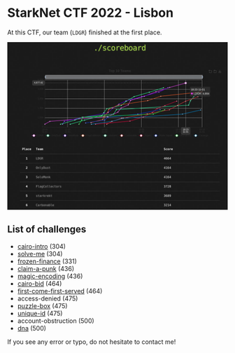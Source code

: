 # StarkNet CTF 2022 - Lisbon

At this CTF, our team (`LDGR`) finished at the first place.

![Scoreboard showing LDGR at the first place](./starknetctf.png)

## List of challenges

* [cairo-intro](./cairo-intro) (304)
* [solve-me](./solve-me) (304)
* [frozen-finance](./frozen) (331)
* [claim-a-punk](./claim-a-punk) (436)
* [magic-encoding](./magic-encoding) (436)
* [cairo-bid](./cairo-bid) (464)
* [first-come-first-served](./first-comes-first-served) (464)
* access-denied (475)
* [puzzle-box](./puzzle-box) (475)
* [unique-id](./unique-id) (475)
* account-obstruction (500)
* [dna](./dna) (500)

If you see any error or typo, do not hesitate to contact me!
